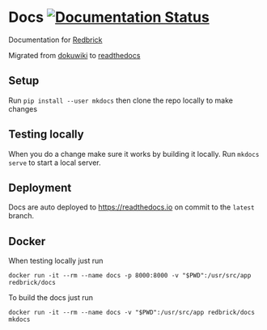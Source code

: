 # Docs [![Documentation Status](https://readthedocs.org/projects/redbrick/badge/?version=latest)](http://redbrick.readthedocs.io/en/latest/?badge=latest)

Documentation for [Redbrick](https://redbrick.dcu.ie)

Migrated from [dokuwiki](https://docs.redbrick.dcu.ie) to [readthedocs](http://redbrick.readthedocs.io)

## Setup
Run `pip install --user mkdocs`
then clone the repo locally to make changes

## Testing locally
When you do a change make sure it works by building it locally.
Run `mkdocs serve` to start a local server.

## Deployment
Docs are auto deployed to https://readthedocs.io on commit to the `latest`
branch.

## Docker
When testing locally just run
```
docker run -it --rm --name docs -p 8000:8000 -v "$PWD":/usr/src/app redbrick/docs
```
To build the docs just run
```
docker run -it --rm --name docs -v "$PWD":/usr/src/app redbrick/docs mkdocs
```
